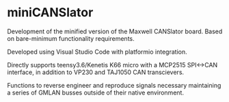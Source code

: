 # miniCANSlator

Development of the minified version of the Maxwell CANSlator board. Based on bare-minimum functionality requirements. 

Developed using Visual Studio Code with platformio integration. 

Directly supports teensy3.6/Kenetis K66 micro with a MCP2515 SPI<->CAN interface, in addition to VP230 and TAJ1050 CAN transcievers.

Functions to reverse engineer and reproduce signals necessary maintaining a series of GMLAN busses outside of their native environment.
